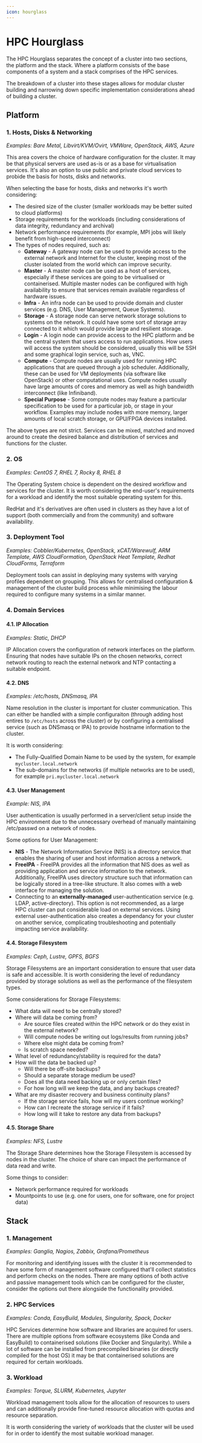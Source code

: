 ```yaml
---
icon: hourglass
---
```

# HPC Hourglass

The HPC Hourglass separates the concept of a cluster into two sections, the platform and the stack. Where a platform consists of the base components of a system and a stack comprises of the HPC services.

The breakdown of a cluster into these stages allows for modular cluster building and narrowing down specific implementation considerations ahead of building a cluster. 

## Platform 

### 1. Hosts, Disks & Networking 

_Examples: Bare Metal, Libvirt/KVM/Ovirt, VMWare, OpenStack, AWS, Azure_

This area covers the choice of hardware configuration for the cluster. It may be that physical servers are used as-is or as a base for virtualisation services. It's also an option to use public and private cloud services to probide the basis for hosts, disks and networks. 

When selecting the base for hosts, disks and networks it's worth considering:
- The desired size of the cluster (smaller workloads may be better suited to cloud platforms)
- Storage requirements for the workloads (including considerations of data integrity, redundancy and archival)
- Network performance requirements (for example, MPI jobs will likely benefit from high-speed interconnect)
- The types of nodes required, such as:
    - **Gateway** - A gateway node can be used to provide access to the external network and Internet for the cluster, keeping most of the cluster isolated from the world which can improve security.
    - **Master** - A master node can be used as a host of services, especially if these services are going to be virtualised or containerised. Multiple master nodes can be configured with high availability to ensure that services remain available regardless of hardware issues. 
    - **Infra** - An infra node can be used to provide domain and cluster services (e.g. DNS, User Management, Queue Systems). 
    - **Storage** - A storage node can serve network storage solutions to systems on the network. It could have some sort of storage array connected to it which would provide large and resilient storage.
    - **Login** - A login node can provide access to the HPC platform and be the central system that users access to run applications. How users will access the system should be considered, usually this will be SSH and some graphical login service, such as, VNC.
    - **Compute** - Compute nodes are usually used for running HPC applications that are queued through a job scheduler. Additionally, these can be used for VM deployments (via software like OpenStack) or other computational uses. Compute nodes usually have large amounts of cores and memory as well as high bandwidth interconnect (like Infiniband).
    - **Special Purpose** - Some compute nodes may feature a particular specification to be used for a particular job, or stage in your workflow. Examples may include nodes with more memory, larger amounts of local scratch storage, or GPU/FPGA devices installed.

The above types are not strict. Services can be mixed, matched and moved around to create the desired balance and distribution of services and functions for the cluster.

### 2. OS

_Examples: CentOS 7, RHEL 7, Rocky 8, RHEL 8_

The Operating System choice is dependent on the desired workflow and services for the cluster. It is worth considering the end-user's requirements for a workload and identify the most suitable operating system for this. 

RedHat and it's derivatives are often used in clusters as they have a lot of support (both commercially and from the community) and software availability.

### 3. Deployment Tool

_Examples: Cobbler/Kubernetes, OpenStack, xCAT/Warewulf, ARM Template, AWS CloudFormation, OpenStack Heat Template, Redhat CloudForms, Terraform_

Deployment tools can assist in deploying many systems with varying profiles dependent on grouping. This allows for centralised configuration & management of the cluster build process while minimising the labour required to configure many systems in a similar manner. 

### 4. Domain Services

#### 4.1. IP Allocation

_Examples: Static, DHCP_

IP Allocation covers the configuration of network interfaces on the platform. Ensuring that nodes have suitable IPs on the chosen networks, correct network routing to reach the external network and NTP contacting a suitable endpoint. 

#### 4.2. DNS

_Examples: /etc/hosts, DNSmasq, IPA_

Name resolution in the cluster is important for cluster communication. This can either be handled with a simple configuraiton (through adding host entires to `/etc/hosts` across the cluster) or by configuring a centralised service (such as DNSmasq or IPA) to provide hostname information to the cluster.

It is worth considering:
- The Fully-Qualified Domain Name to be used by the system, for example `mycluster.local.network`
- The sub-domains for the networks (if multiple networks are to be used), for example `pri.mycluster.local.network`

#### 4.3. User Management

_Example: NIS, IPA_

User authentication is usually performed in a server/client setup inside the HPC environment due to the unnecessary overhead of manually maintaining /etc/passwd on a network of nodes.

Some options for User Management:
- **NIS** - The Network Information Service (NIS) is a directory service that enables the sharing of user and host information across a network.
- **FreeIPA** - FreeIPA provides all the information that NIS does as well as providing application and service information to the network. Additionally, FreeIPA uses directory structure such that information can be logically stored in a tree-like structure. It also comes with a web interface for managing the solution. 
- Connecting to an **externally-managed** user-authentication service (e.g. LDAP, active-directory). This option is not recommended, as a large HPC cluster can put considerable load on external services. Using external user-authentication also creates a dependancy for your cluster on another service, complicating troubleshooting and potentially impacting service availability.

#### 4.4. Storage Filesystem

_Examples: Ceph, Lustre, GPFS, BGFS_

Storage Filesystems are an important consideration to ensure that user data is safe and accessible. It is worth considering the level of redundancy provided by storage solutions as well as the performance of the filesystem types.

Some considerations for Storage Filesystems:
- What data will need to be centrally stored?
- Where will data be coming from?
  - Are source files created within the HPC network or do they exist in the external network?
  - Will compute nodes be writing out logs/results from running jobs?
  - Where else might data be coming from?
  - Is scratch space needed?
- What level of redundancy/stability is required for the data?
- How will the data be backed up?
  - Will there be off-site backups?
  - Should a separate storage medium be used?
  - Does all the data need backing up or only certain files?
  - For how long will we keep the data, and any backups created?
- What are my disaster recovery and business continuity plans?
  - If the storage service fails, how will my users continue working?
  - How can I recreate the storage service if it fails? 
  - How long will it take to restore any data from backups?

#### 4.5. Storage Share

_Examples: NFS, Lustre_

The Storage Share determines how the Storage Filesystem is accessed by nodes in the cluster. The choice of share can impact the performance of data read and write. 

Some things to consider:
- Network performance required for workloads
- Mountpoints to use (e.g. one for users, one for software, one for project data) 

## Stack

### 1. Management

_Examples: Ganglia, Nagios, Zabbix, Grafana/Prometheus_

For monitoring and identifying issues with the cluster it is recommended to have some form of management software configured that'll collect statistics and perform checks on the nodes. There are many options of both active and passive management tools which can be configured for the cluster, consider the options out there alongside the functionality provided.

### 2. HPC Services

_Examples: Conda, EasyBuild, Modules, Singularity, Spack, Docker_

HPC Services determine how software and libraries are acquired for users. There are multiple options from software ecosystems (like Conda and EasyBuild) to containerised solutions (like Docker and Singularity). While a lot of software can be installed from precompiled binaries (or directly compiled for the host OS) it may be that containerised solutions are required for certain workloads. 

### 3. Workload

_Examples: Torque, SLURM, Kubernetes, Jupyter_

Workload management tools allow for the allocation of resources to users and can additionally provide fine-tuned resource allocation with quotas and resource separation. 

It is worth considering the variety of workloads that the cluster will be used for in order to identify the most suitable workload manager.

